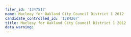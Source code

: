```yaml
---
filer_id: '1347517'
name: Macleay for Oakland City Council District 1 2012
candidate_controlled_id: '1384267'
title: Macleay for Oakland City Council District 1 2012
data_warning: 
---
```

